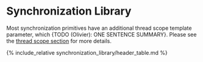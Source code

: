 # Synchronization Library

Most synchronization primitives have an additional thread scope template parameter,
  which {TODO (Olivier): ONE SENTENCE SUMMARY}.
Please see the [thread scope section] for more details.

{% include_relative synchronization_library/header_table.md %}


[thread scope section]: ./api/synchronization_library/thread_scopes.md

